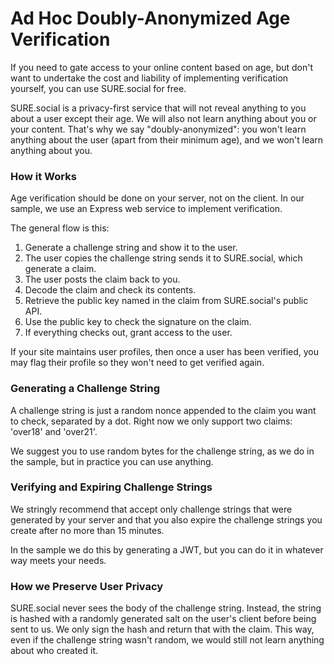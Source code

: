 # Ad Hoc Doubly-Anonymized Age Verification

If you need to gate access to your online content based on age, but don't want to undertake the cost and liability of implementing verification yourself, you can use SURE.social for free.

SURE.social is a privacy-first service that will not reveal anything to you about a user except their age. We will also not learn anything about you or your content. That's why we say "doubly-anonymized": you won't learn anything about the user (apart from their minimum age), and we won't learn anything about you.

### How it Works

Age verification should be done on your server, not on the client. In our sample, we use an Express web service to implement verification.

The general flow is this:

1. Generate a challenge string and show it to the user.
2. The user copies the challenge string sends it to SURE.social, which generate a claim.
3. The user posts the claim back to you.
4. Decode the claim and check its contents.
5. Retrieve the public key named in the claim from SURE.social's public API.
6. Use the public key to check the signature on the claim.
7. If everything checks out, grant access to the user.

If your site maintains user profiles, then once a user has been verified, you may flag their profile so they won't need to get verified again.

### Generating a Challenge String

A challenge string is just a random nonce appended to the claim you want to check, separated by a dot. Right now we only support two claims: 'over18' and 'over21'.

We suggest you to use random bytes for the challenge string, as we do in the sample, but in practice you can use anything.

### Verifying and Expiring Challenge Strings

We stringly recommend that accept only challenge strings that were generated by your server and that you also expire the challenge strings you create after no more than 15 minutes.

In the sample we do this by generating a JWT, but you can do it in whatever way meets your needs.

### How we Preserve User Privacy

SURE.social never sees the body of the challenge string. Instead, the string is hashed with a randomly generated salt on the user's client before being sent to us. We only sign the hash and return that with the claim. This way, even if the challenge string wasn't random, we would still not learn anything about who created it.

